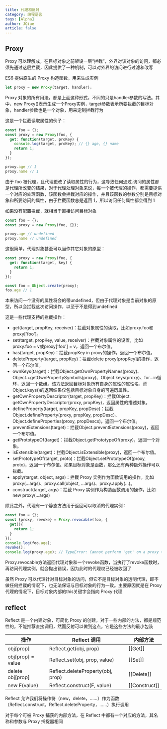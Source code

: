 ```yaml
---
title: 代理和反射
category: 编程语言
tags: [Alpha]
author: JQiue
article: false
---
```


## Proxy

Proxy 可以理解成，在目标对象之前架设一层“拦截”，外界对该对象的访问，都必须先通过这层拦截，因此提供了一种机制，可以对外界的访问进行过滤和改写

ES6 提供原生的 Proxy 构造函数，用来生成实例

```js
let proxy = new Proxy(target, handler);
```

Proxy 对象的所有用法，都是上面这种形式，不同的只是handler参数的写法。其中，new Proxy()表示生成一个Proxy实例，target参数表示所要拦截的目标对象，handler参数也是一个对象，用来定制拦截行为

这是一个拦截读取属性的例子：

```js
const foo = {};
const proxy = new Proxy(foo, {
  get: function(target, proKey) {
    console.log(target, proKey); // {} age, {} name
    return 1;
  }
});

proxy.age // 1
proxy.name // 1
```

由于 foo 被代理，且代理更改了读取属性的行为，这导致任何通过.访问的属性都是代理所改变的结果，对于代理处理对象来说，每一个被代理的操作，都需要提供一个对应的处理函数，该函数会拦截对应的操作，并且该函数的参数分别是目标对象和所要访问的属性，由于拦截函数总是返回 1，所以访问任何属性都会得到 1

如果没有配置拦截，就相当于直接访问目标对象

```js
const foo = {};
const proxy = new Proxy(foo, {});

proxy.age // undefined
proxy.name // undefined
```

这很简单，代理对象甚至可以当作其它对象的原型：

```js
const proxy = new Proxy(foo, {
  get: function(target, key) {
    return 1;
  }
});

const foo = Object.create(proxy);
foo.age // 1
```

本来访问一个没有的属性将会的带undefined，但由于代理对象是当前对象的原型，所以会拦截这次访问操作，以至于不是得到undefined

这是一些代理支持的拦截操作：

+ get(target, propKey, receiver)：拦截对象属性的读取，比如proxy.foo和proxy['foo']。
+ set(target, propKey, value, receiver)：拦截对象属性的设置，比如proxy.foo = v或proxy['foo'] = v，返回一个布尔值。
+ has(target, propKey)：拦截propKey in proxy的操作，返回一个布尔值。
+ deleteProperty(target, propKey)：拦截delete proxy[propKey]的操作，返回一个布尔值。
+ ownKeys(target)：拦截Object.getOwnPropertyNames(proxy)、Object.+getOwnPropertySymbols(proxy)、Object.keys(proxy)、for...in循环，返回一个数组。该方法返回目标对象所有自身的属性的属性名，而Object.keys()的返回结果仅包括目标对象自身的可遍历属性。
+ getOwnPropertyDescriptor(target, propKey)：拦截Object. getOwnPropertyDescriptor(proxy, propKey)，返回属性的描述对象。
+ defineProperty(target, propKey, propDesc)：拦截Object.defineProperty(proxy, propKey, propDesc）、Object.defineProperties(proxy, propDescs)，返回一个布尔值。
+ preventExtensions(target)：拦截Object.preventExtensions(proxy)，返回一个布尔值。
+ getPrototypeOf(target)：拦截Object.getPrototypeOf(proxy)，返回一个对象。
+ isExtensible(target)：拦截Object.isExtensible(proxy)，返回一个布尔值。
+ setPrototypeOf(target, proto)：拦截Object.setPrototypeOf(proxy, proto)，返回一个布尔值。如果目标对象是函数，那么还有两种额外操作可以拦截。
+ apply(target, object, args)：拦截 Proxy 实例作为函数调用的操作，比如proxy(...args)、proxy.call(object, ...args)、proxy.apply(...)。
+ construct(target, args)：拦截 Proxy 实例作为构造函数调用的操作，比如new proxy(...args)

除此之外，代理有一个静态方法用于返回可以取消的代理实例：

```js
const foo = {};
const {proxy, revoke} = Proxy.revocable(foo, {
  get(){
    return 1;
  }
});
console.log(foo.age);
revoke();
console.log(proxy.age); // TypeError: Cannot perform 'get' on a proxy that has been revoked
```

Proxy.revocable方法返回代理对象和一个revoke函数，当执行了revoke函数时，再访问代理实例，就会抛出错误，因为此时的代理权已经被收回了

虽然 Proxy 可以代理针对目标对象的访问，但它不是目标对象的透明代理，即不做任何拦截的情况下，也无法保证与目标对象的行为一致。主要原因就是在 Proxy 代理的情况下，目标对象内部的this关键字会指向 Proxy 代理

## reflect

Reflect 是一个内建对象，可简化 Proxy 的创建，对于一些内部的方法，都是规范性的，不能推荐直接调用，然而反射可以做到这点，它是这些方法的最小包装

操作 | Reflect 调用 | 内部方法
---|---|---
obj[prop]|Reflect.get(obj, prop)|[[Get]]
obj[prop] = value|Reflect.set(obj, prop, value)|[[Set]]
delete obj[prop]|Reflect.deleteProperty(obj, prop)|[[Delete]]
new F(value)|Reflect.construct(F, value)|[[Construct]]

Reflect 允许我们将操作符（new，delete，……）作为函数（Reflect.construct，Reflect.deleteProperty，……）执行调用

对于每个可被 Proxy 捕获的内部方法，在 Reflect 中都有一个对应的方法，其名称和参数与 Proxy 捕捉器相同